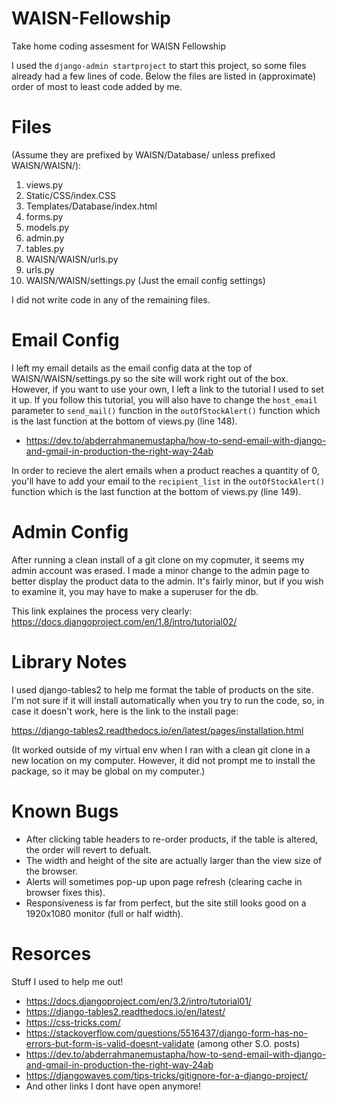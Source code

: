 # WAISN-Fellowship
Take home coding assesment for WAISN Fellowship

I used the `django-admin startproject` to start this project, so some files 
already had a few lines of code. Below the files are listed in (approximate)
order of most to least code added by me.

# Files 
(Assume they are prefixed by WAISN/Database/ unless prefixed WAISN/WAISN/):
   1. views.py
   2. Static/CSS/index.CSS
   3. Templates/Database/index.html
   4. forms.py
   5. models.py
   6. admin.py
   7. tables.py
   8. WAISN/WAISN/urls.py
   9. urls.py
   10. WAISN/WAISN/settings.py (Just the email config settings)

I did not write code in any of the remaining files.

# Email Config
I left my email details as the email config data at the top of WAISN/WAISN/settings.py so the site will work
right out of the box. However, if you want to use your own, I left a link 
to the tutorial I used to set it up. If you follow this tutorial, you will also have to change the `host_email` parameter to `send_mail()` function in the `outOfStockAlert()` function which is the last function at the bottom of 
views.py (line 148).
- https://dev.to/abderrahmanemustapha/how-to-send-email-with-django-and-gmail-in-production-the-right-way-24ab


In order to recieve the alert emails when a product reaches a quantity of 0, you'll have to add your email to the `recipient_list` in the `outOfStockAlert()` function which is the last function at the bottom of 
views.py (line 149).

# Admin Config
After running a clean install of a git clone on my copmuter, it seems my admin account was erased. I made a minor change to the admin page to better display the product data to the admin. It's fairly minor, but if you wish to examine it, you may have to make a superuser for the db.

This link explaines the process very clearly: https://docs.djangoproject.com/en/1.8/intro/tutorial02/

# Library Notes
I used django-tables2 to help me format the table of products on the site. I'm not sure
if it will install automatically when you try to run the code, so, in case it doesn't work, here is the link to 
the install page:

https://django-tables2.readthedocs.io/en/latest/pages/installation.html

(It worked outside of my virtual env when I ran with a clean git clone in a new location on my computer. However, it did not prompt me to install the package, so it may be global on my computer.)

# Known Bugs
- After clicking table headers to re-order products, if the table is altered, the order will revert to defualt.
- The width and height of the site are actually larger than the view size of the browser.
- Alerts will sometimes pop-up upon page refresh (clearing cache in browser fixes this).
- Responsiveness is far from perfect, but the site still looks good on a 1920x1080 monitor (full or half width). 

# Resorces
Stuff I used to help me out!
- https://docs.djangoproject.com/en/3.2/intro/tutorial01/
- https://django-tables2.readthedocs.io/en/latest/
- https://css-tricks.com/
- https://stackoverflow.com/questions/5516437/django-form-has-no-errors-but-form-is-valid-doesnt-validate (among other S.O. posts)
- https://dev.to/abderrahmanemustapha/how-to-send-email-with-django-and-gmail-in-production-the-right-way-24ab
- https://djangowaves.com/tips-tricks/gitignore-for-a-django-project/
- And other links I dont have open anymore!
